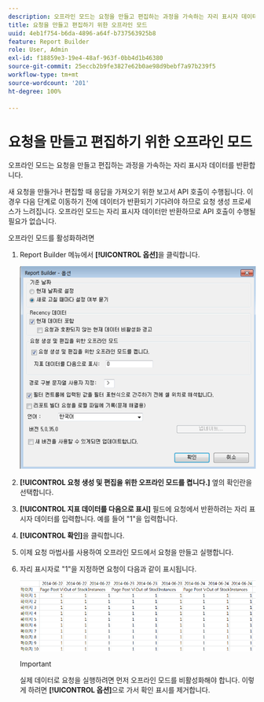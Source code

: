 ```yaml
---
description: 오프라인 모드는 요청을 만들고 편집하는 과정을 가속하는 자리 표시자 데이터를 반환합니다.
title: 요청을 만들고 편집하기 위한 오프라인 모드
uuid: 4eb1f754-b6da-4896-a64f-b737563925b8
feature: Report Builder
role: User, Admin
exl-id: f18859e3-19e4-48af-963f-0bb4d1b46380
source-git-commit: 25eccb2b9fe3827e62b0ae98d9bebf7a97b239f5
workflow-type: tm+mt
source-wordcount: '201'
ht-degree: 100%

---
```


# 요청을 만들고 편집하기 위한 오프라인 모드

오프라인 모드는 요청을 만들고 편집하는 과정을 가속하는 자리 표시자 데이터를 반환합니다.

새 요청을 만들거나 편집할 때 응답을 가져오기 위한 보고서 API 호출이 수행됩니다. 이 경우 다음 단계로 이동하기 전에 데이터가 반환되기 기다려야 하므로 요청 생성 프로세스가 느려집니다. 오프라인 모드는 자리 표시자 데이터만 반환하므로 API 호출이 수행될 필요가 없습니다.

오프라인 모드를 활성화하려면

1. Report Builder 메뉴에서 **[!UICONTROL 옵션]**&#x200B;을 클릭합니다.

   ![오프라인 모드](assets/offline_mode.png)

1. **[!UICONTROL 요청 생성 및 편집을 위한 오프라인 모드를 켭니다.]** 옆의 확인란을 선택합니다.
1. **[!UICONTROL 지표 데이터를 다음으로 표시]** 필드에 요청에서 반환하려는 자리 표시자 데이터를 입력합니다. 예를 들어 &quot;1&quot;을 입력합니다.
1. **[!UICONTROL 확인]**&#x200B;을 클릭합니다.
1. 이제 요청 마법사를 사용하여 오프라인 모드에서 요청을 만들고 실행합니다.
1. 자리 표시자로 &quot;1&quot;을 지정하면 요청이 다음과 같이 표시됩니다.

   ![오프라인 모드 예](assets/offline_mode_example.png)

   >[!IMPORTANT]
   >
   >실제 데이터로 요청을 실행하려면 먼저 오프라인 모드를 비활성화해야 합니다. 이렇게 하려면 **[!UICONTROL 옵션]**&#x200B;으로 가서 확인 표시를 제거합니다.
